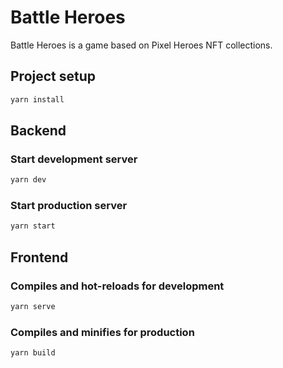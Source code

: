 # Battle Heroes

Battle Heroes is a game based on Pixel Heroes NFT collections.

## Project setup

```sh
yarn install
```

## Backend

### Start development server

```sh
yarn dev
```

### Start production server

```sh
yarn start
```

## Frontend

### Compiles and hot-reloads for development

```sh
yarn serve
```

### Compiles and minifies for production

```sh
yarn build
```
